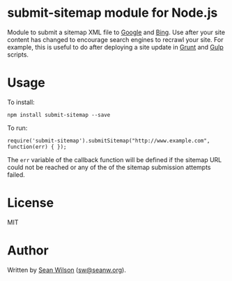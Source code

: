 submit-sitemap module for Node.js
==

Module to submit a sitemap XML file to [Google](http://www.google.com) and [Bing](http://www.bing.com). Use after your site content has changed to encourage search engines to recrawl your site. For example, this is useful to do after deploying a site update in [Grunt](http://gruntjs.com/) and  [Gulp](http://gulpjs.com/) scripts.

# Usage

To install:

`npm install submit-sitemap --save`

To run:

`require('submit-sitemap').submitSitemap("http://www.example.com",  function(err) { });`

The `err` variable of the callback function will be defined if the sitemap URL could not be reached or any of the of the sitemap submission attempts failed.

# License

MIT

# Author

Written by [Sean Wilson](https://www.seanw.org) ([sw@seanw.org](mailto:sw@seanw.org)).
